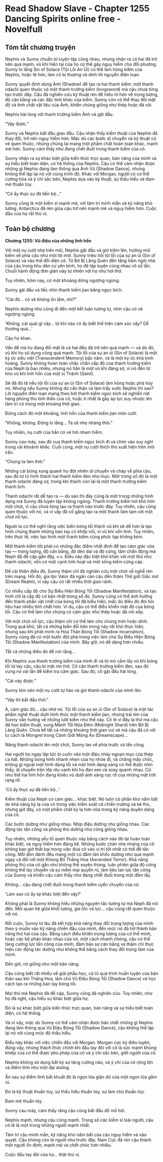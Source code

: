 # Read Shadow Slave - Chapter 1255 Dancing Spirits online free - Novelfull

## Tóm tắt chương truyện

Nephis và Sunny chuẩn bị luyện tập cùng nhau, nhưng nhận ra cả hai đã trở nên quá mạnh, vũ khí hiện tại của họ có thể gây nguy hiểm cho đối phương. Sunny lo lắng Sin of Solace (Tội Lỗi An Ủi) có thể làm hỏng kiếm của Nephis, hoặc tệ hơn, làm cô bị thương và dính lời nguyền điên loạn.

Sunny quyết định dùng Ảnh (Shadow) để tạo ra hai thanh kiếm: một thanh odachi quen thuộc và một thanh trường kiếm (longsword) mà cậu chưa từng tạo trước đây. Cậu đã nghiên cứu kỹ thuật rèn để hiểu rõ hơn về trọng lượng, độ cân bằng và các đặc tính khác của kiếm. Sunny còn có thể thay đổi mật độ và tính chất vật liệu của Ảnh, khiến chúng giống như thép hoặc đá vôi.

Nephis hài lòng với thanh trường kiếm Ảnh và gật đầu.

"Vậy được."

Sunny và Nephis bắt đầu giao đấu. Cậu nhận thấy kiếm thuật của Nephis đã thay đổi, trở nên nguy hiểm hơn. Mặc dù các bước di chuyển và kỹ thuật có vẻ quen thuộc, nhưng chúng lại mang một phẩm chất hoàn toàn khác, mạnh mẽ hơn. Sunny cảm thấy như đang chết đuối trong thanh kiếm của cô.

Sunny nhận ra sự khác biệt giữa kiến thức trực quan, bản năng của mình và sự hiểu biết toàn diện, có hệ thống của Nephis. Cậu có thể cảm nhận được những gì Nephis đang làm thông qua Ảnh Vũ (Shadow Dance), nhưng không thể lặp lại nó với cùng trình độ. Khác với Morgan, người có cơ thể cường hóa và ý chí sắc bén, Nephis dựa vào kỹ thuật, sự thấu hiểu và đam mê thuần túy.

"Cô ấy thực sự đã tiến bộ..."

Sunny cũng là một kiếm sĩ mạnh mẽ, với tâm trí minh mẫn và kỹ năng khó lường. Antarctica đã rèn giũa cậu trở nên mạnh mẽ và nguy hiểm hơn. Cuộc đấu của họ rất thú vị.

## Toàn bộ chương

**Chương 1255: Vũ điệu của những linh hồn**

Với một nụ cười nhẹ trên môi, Nephis gật đầu và giơ kiếm lên, hướng mũi kiếm về phía cậu như một lời mời. Sunny triệu hồi tội lỗi của sự an ủi (Sin of Solace) và vào thế đối diện cô. Từ Bờ Bị Lãng Quên đến tầng hầm ngôi nhà của cậu trong khu dân cư yên bình, họ đã tập luyện cùng nhau vô số lần. Chuỗi hành động đơn giản này tự nhiên với họ như hơi thở.

Tuy nhiên, hôm nay, có một khoảng dừng ngượng ngùng.

Sunny gãi đầu và liếc nhìn thanh kiếm jian bằng ngọc bích.

"Cái đó... có vẻ không ổn lắm, nhỉ?"

Nephis dường như cũng đi đến một kết luận tương tự, nhìn cậu có vẻ ngượng ngùng.

'Không, cái quái gì vậy... từ khi nào cô ấy biết thể hiện cảm xúc vậy? Dễ thương quá...'

Cậu ho khan.

Vấn đề mà họ đang đối mặt là cả hai đều đã trở nên quá mạnh — và do đó, vũ khí họ sử dụng cũng quá mạnh. Tội lỗi của sự an ủi (Sin of Solace) là một ký ức siêu việt (Transcendent Memory) bậc năm, và là một ký ức khá kinh hoàng. Sunny không hoàn toàn chắc chắn cấp độ của thanh trường kiếm của Neph là bao nhiêu, nhưng nó hẳn là một vũ khí đáng sợ, vì nó đến từ kho vũ khí linh hồn của một vị Thánh (Saint).

Sẽ đã đủ tệ nếu tội lỗi của sự an ủi (Sin of Solace) làm hỏng hoặc phá hủy nó. Nhưng nếu Sunny không đủ cẩn thận và làm trầy xước Nephis thì sao? Lời nguyền điên loạn mang theo bởi thanh kiếm ngọc bích sẽ nghiền nát hàng phòng thủ tinh thần của cô, hoặc ít nhất là gây áp lực suy nhược lên tâm trí cô trong một khoảng thời gian.

Đứng cách đó một khoảng, linh hồn của thanh kiếm jian mỉm cười.

"Không, không. Đừng lo lắng... Ta sẽ nhẹ nhàng thôi."

Tuy nhiên, nụ cười của hắn có vẻ hơi nham hiểm.

Sunny cau mày, sau đó xua thanh kiếm ngọc bích đi và chìm vào suy nghĩ trong vài khoảnh khắc. Cuối cùng, một nụ cười thích thú xuất hiện trên môi cậu.

"Chúng ta làm thôi."

Những cái bóng xung quanh họ đột nhiên di chuyển và chảy về phía cậu, sau đó từ từ hình thành hai thanh kiếm đen như mực. Một trong số đó là một thanh odachi đáng sợ, trong khi thanh còn lại là một thanh trường kiếm thanh lịch.

Thanh odachi rất dễ tạo ra — dù sao thì đây cũng là một trong những hình dạng mà Sunny đã luyện tập không ngừng. Thanh trường kiếm hơi khó hơn một chút, vì cậu chưa từng tạo ra thanh nào trước đây. Tuy nhiên, cậu cũng quen thuộc với nó, và vì vậy đã cố gắng tạo ra một thanh tàm tạm với một chút nỗ lực.

Người ta có thể nghĩ rằng việc biến bóng tối thành vũ khí sẽ dễ hơn là tạo hình chúng thành những bàn tay có khớp nối, vì vũ khí vốn tĩnh. Tuy nhiên, trên thực tế, việc tạo hình một thanh kiếm cũng phức tạp không kém.

Một thanh kiếm tốt phải có những đặc điểm nhất định để tạo cảm giác vừa tay — trọng lượng, độ cân bằng, độ dẻo dai và độ cứng, tâm chấn động mà Neph đã đề cập gần đây, v.v. Điều này đặc biệt khó khăn với một thứ như thanh odachi, vốn có một cạnh linh hoạt và một sống kiếm cứng cáp.

Để cải thiện điều đó, Sunny thậm chí đã nghiên cứu một chút về nghề rèn trên mạng. Hồi đó, gia tộc Valor đã ngăn cản cậu đến thăm Thế giới Giấc mơ (Dream Realm), vì vậy cậu có rất nhiều thời gian rảnh.

Có nhiều cấp độ cho Sự Biểu Hiện Bóng Tối (Shadow Manifestation), và tạo hình chỉ là cấp độ cơ bản nhất trong số đó. Sunny cũng có thể ảnh hưởng đến thành phần vật chất của bóng tối đã biểu hiện, mặc dù điều đó đòi hỏi tiêu hao nhiều tinh chất hơn. Ví dụ, cậu có thể điều khiển mật độ của bóng tối. Cậu có thể làm cho chúng có cảm giác như thép hoặc đá vôi xốp.

Với một chút nỗ lực, cậu thậm chí có thể làm cho chúng trơn hoặc dính. Trong quá khứ, tất cả những biến đổi bên trong này rất khó thực hiện, nhưng sau khi phát minh ra Hóa Thân Bóng Tối (Shadow Incarnation), Sunny cũng đã có một bước đột phá trong việc làm chủ Sự Biểu Hiện Bóng Tối (Shadow Manifestation) của mình. Bây giờ, nó dễ dàng hơn nhiều.

Tất cả những điều đó để nói rằng...

Khi Nephis xua thanh trường kiếm của mình đi và tò mò cầm lấy vũ khí bóng tối từ tay cậu, cậu bí mật nín thở. Cô cân thanh trường kiếm đen, sau đó vung nó vài lần để kiểm tra cảm giác. Sau đó, cô gật đầu hài lòng.

"Cái này được."

Sunny kìm nén một nụ cười tự hào và giơ thanh odachi của mình lên.

"Vậy thì bắt đầu thôi."

À, cảm giác đó... cậu nhớ nó. Tội lỗi của sự an ủi (Sin of Solace) là một tác phẩm nghệ thuật dưới hình thức một thanh kiếm jian, nhưng trái tim của Sunny vẫn hướng về những lưỡi kiếm như thế này. Có lẽ vì đây là thứ mà cậu đã học kiếm thuật, vung Mảnh Tối Nửa Đêm (Midnight Shard) trên Bờ Bị Lãng Quên. Chưa kể tất cả những khoảng thời gian vui vẻ mà cậu đã có với tư cách là Mongrel trong Cảnh Giới Mộng Ảo (Dreamscape)...

Nâng thanh odachi lên một chút, Sunny lao về phía trước và tấn công.

Hai người họ ngay lập tức bị cuốn vào một điệu nhảy ngoạn mục của thép ca hát. Những bóng hình nhanh nhẹn của họ nhòe đi, và chẳng mấy chốc, không gì ngoài một hình dạng tối và một hình dạng sáng có thể được nhìn thấy, di chuyển trên lớp rêu xanh khi họ đan xen và xoay quanh nhau. Cứ như thể hai linh hồn đang khiêu vũ dưới ánh sáng rực rỡ của những mặt trời rạng rỡ.

'Cô ấy thực sự đã tiến bộ...'

Kiếm thuật của Neph có cảm giác... khác biệt. Nó luôn có phần khó nắm bắt do khả năng kỳ lạ của cô trong việc kiểm soát cả chiến trường và kẻ thù, nhưng giờ đây, có một phẩm chất kỳ lạ hơn nữa trong kỹ năng duyên dáng của cô.

Các bước dường như giống nhau. Nhịp điệu dường như giống nhau. Các động tác tấn công và phòng thủ dường như cũng giống nhau.

Tuy nhiên, những yếu tố quen thuộc này bằng cách nào đó lại hoàn toàn khác biệt, và nguy hiểm hơn đáng kể. Những bước chân nhẹ nhàng của cô không bao giờ thất bại trong việc đưa cô vào vị trí tốt nhất có thể để tấn công. Mỗi đòn đánh đều mang một cú đấm tàn khốc dường như quá mạnh ngay cả đối với một Khủng Bố Thăng Hoa (Ascended Terror). Khả năng phòng thủ của cô gần như không thể xuyên thủng, luân phiên giữa độ cứng không thể lay chuyển và sự mềm mại quyến rũ, làm tiêu tan lực tấn công của Sunny và khiến cậu cảm thấy như đang chết đuối trong một đầm lầy.

Không... cậu đang chết đuối trong thanh kiếm uyển chuyển của cô.

'Làm sao cô ấy lại khác biệt đến vậy?'

Không phải là Sunny không hiểu những nguyên tắc tương tự mà Neph đã nói đến. Mối quan hệ giữa khối lượng, gia tốc và lực... cậu cũng rất quen thuộc với nó.

Rốt cuộc, Sunny từ lâu đã kết hợp khả năng thay đổi trọng lượng của mình theo ý muốn vào kỹ năng chiến đấu của mình, đến mức nó đã trở thành bản năng thứ hai của cậu. Bằng cách điều khiển trọng lượng của cơ thể mình, hoặc các bộ phận khác nhau của nó, một cách nhanh chóng, cậu có thể tăng cường lực tấn công của mình, đảm bảo sự cân bằng và thậm chí thực hiện các động tác dường như không thể bằng cách thay đổi trọng tâm của mình.

Đến giờ, nó giống như một bản năng.

Cậu cũng biết rất nhiều về giải phẫu học, cả từ quá trình huấn luyện của bản thân sau khi Thăng Hoa, làm chủ Vũ Điệu Bóng Tối (Shadow Dance) và học cách tạo ra những bàn tay bóng tối.

Mọi thứ mà Nephis đã đề cập, Sunny cũng đã nghiên cứu. Tuy nhiên, như họ đã nghĩ, cậu hiểu sự khác biệt giữa họ.

Đó là sự khác biệt giữa kiến thức trực quan, bản năng và sự hiểu biết toàn diện, có hệ thống.

Và vì vậy, mặc dù Sunny có thể cảm nhận được bản chất những gì Nephis đang làm thông qua Vũ Điệu Bóng Tối (Shadow Dance), cậu không thể lặp lại nó với cùng mức độ thấu hiểu.

Điều này khác với việc chiến đấu với Morgan. Morgan cực kỳ điêu luyện, đúng vậy, nhưng thách thức chính khi đấu tay đôi với cô là sức mạnh khủng khiếp của cơ thể được phù phép của cô và ý chí sắc bén, giết người của cô.

Nephis không sử dụng bất kỳ sự tăng cường nào, và ý chí của cô rộng lớn và điềm tĩnh như một đại dương.

Ẩn sau sự điềm tĩnh bất khuất đó là ngọn lửa giận dữ của một ngọn lửa gầm rú.

Đó là kỹ thuật thuần túy, sự thấu hiểu thuần túy, sự làm chủ thuần túy.

Đam mê thuần túy.

Sunny cau mày, cảm thấy rằng cậu cũng bắt đầu đổ mồ hôi.

Nephis mạnh, nhưng cậu cũng mạnh. Trong số các kiếm sĩ loài người, cậu có lẽ là một trong những người mạnh nhất.

Tâm trí cậu minh mẫn, kỹ năng khó nắm bắt của cậu nguy hiểm và xảo quyệt. Cậu không còn là người như trước đây. Nam Cực đã rèn cậu thành một người ổn định, mạnh mẽ và chết chóc hơn nhiều.

Cuộc đấu tay đôi của họ... thật thú vị.